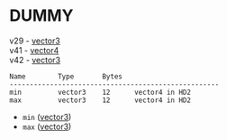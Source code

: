# DUMMY

v29 - [vector3](types.md#vector3)  
v41 - [vector4](types.md#vector4)  
v42 - [vector3](types.md#vector3)

    Name        Type       Bytes    
    ----------------------------------------------------
    min         vector3    12      vector4 in HD2
    max         vector3    12      vector4 in HD2

- `min` ([vector3](types.md#vector3))
- `max` ([vector3](types.md#vector3))